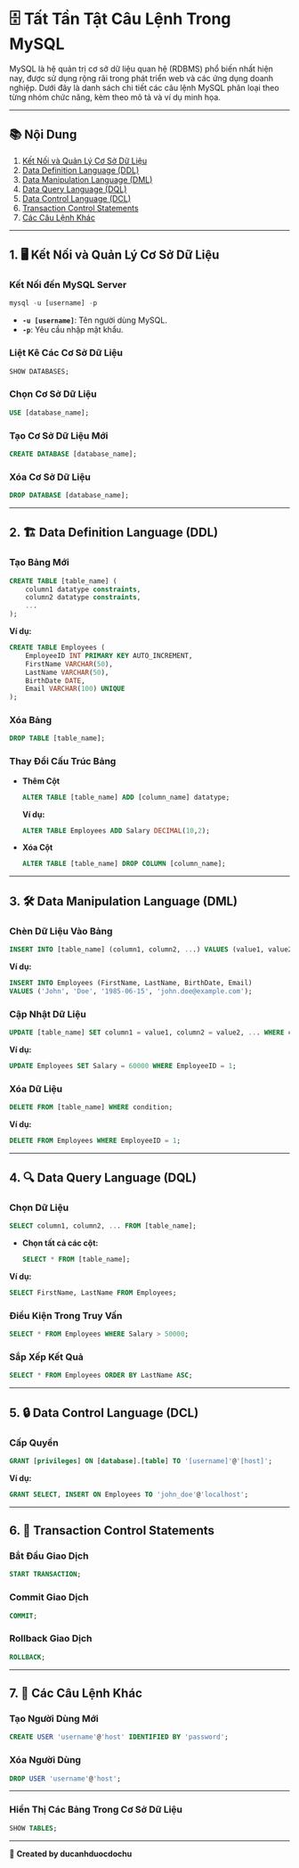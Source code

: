 
# 🗄️ Tất Tần Tật Câu Lệnh Trong MySQL

MySQL là hệ quản trị cơ sở dữ liệu quan hệ (RDBMS) phổ biến nhất hiện nay, được sử dụng rộng rãi trong phát triển web và các ứng dụng doanh nghiệp. Dưới đây là danh sách chi tiết các câu lệnh MySQL phân loại theo từng nhóm chức năng, kèm theo mô tả và ví dụ minh họa.

---

## 📚 Nội Dung

1. [Kết Nối và Quản Lý Cơ Sở Dữ Liệu](#1-kết-nối-và-quản-lý-cơ-sở-dữ-liệu)
2. [Data Definition Language (DDL)](#2-data-definition-language-ddl)
3. [Data Manipulation Language (DML)](#3-data-manipulation-language-dml)
4. [Data Query Language (DQL)](#4-data-query-language-dql)
5. [Data Control Language (DCL)](#5-data-control-language-dcl)
6. [Transaction Control Statements](#6-transaction-control-statements)
7. [Các Câu Lệnh Khác](#7-các-câu-lệnh-khác)

---

## 1. 🖥️ Kết Nối và Quản Lý Cơ Sở Dữ Liệu

### Kết Nối đến MySQL Server

```sql
mysql -u [username] -p
```

- **`-u [username]`**: Tên người dùng MySQL.
- **`-p`**: Yêu cầu nhập mật khẩu.

### Liệt Kê Các Cơ Sở Dữ Liệu

```sql
SHOW DATABASES;
```

### Chọn Cơ Sở Dữ Liệu

```sql
USE [database_name];
```

### Tạo Cơ Sở Dữ Liệu Mới

```sql
CREATE DATABASE [database_name];
```

### Xóa Cơ Sở Dữ Liệu

```sql
DROP DATABASE [database_name];
```

---

## 2. 🏗️ Data Definition Language (DDL)

### Tạo Bảng Mới

```sql
CREATE TABLE [table_name] (
    column1 datatype constraints,
    column2 datatype constraints,
    ...
);
```

**Ví dụ:**

```sql
CREATE TABLE Employees (
    EmployeeID INT PRIMARY KEY AUTO_INCREMENT,
    FirstName VARCHAR(50),
    LastName VARCHAR(50),
    BirthDate DATE,
    Email VARCHAR(100) UNIQUE
);
```

### Xóa Bảng

```sql
DROP TABLE [table_name];
```

### Thay Đổi Cấu Trúc Bảng

- **Thêm Cột**

  ```sql
  ALTER TABLE [table_name] ADD [column_name] datatype;
  ```

  **Ví dụ:**

  ```sql
  ALTER TABLE Employees ADD Salary DECIMAL(10,2);
  ```

- **Xóa Cột**

  ```sql
  ALTER TABLE [table_name] DROP COLUMN [column_name];
  ```

---

## 3. 🛠️ Data Manipulation Language (DML)

### Chèn Dữ Liệu Vào Bảng

```sql
INSERT INTO [table_name] (column1, column2, ...) VALUES (value1, value2, ...);
```

**Ví dụ:**

```sql
INSERT INTO Employees (FirstName, LastName, BirthDate, Email) 
VALUES ('John', 'Doe', '1985-06-15', 'john.doe@example.com');
```

### Cập Nhật Dữ Liệu

```sql
UPDATE [table_name] SET column1 = value1, column2 = value2, ... WHERE condition;
```

**Ví dụ:**

```sql
UPDATE Employees SET Salary = 60000 WHERE EmployeeID = 1;
```

### Xóa Dữ Liệu

```sql
DELETE FROM [table_name] WHERE condition;
```

**Ví dụ:**

```sql
DELETE FROM Employees WHERE EmployeeID = 1;
```

---

## 4. 🔍 Data Query Language (DQL)

### Chọn Dữ Liệu

```sql
SELECT column1, column2, ... FROM [table_name];
```

- **Chọn tất cả các cột:**

  ```sql
  SELECT * FROM [table_name];
  ```

**Ví dụ:**

```sql
SELECT FirstName, LastName FROM Employees;
```

### Điều Kiện Trong Truy Vấn

```sql
SELECT * FROM Employees WHERE Salary > 50000;
```

### Sắp Xếp Kết Quả

```sql
SELECT * FROM Employees ORDER BY LastName ASC;
```

---

## 5. 🔒 Data Control Language (DCL)

### Cấp Quyền

```sql
GRANT [privileges] ON [database].[table] TO '[username]'@'[host]';
```

**Ví dụ:**

```sql
GRANT SELECT, INSERT ON Employees TO 'john_doe'@'localhost';
```

---

## 6. 🔄 Transaction Control Statements

### Bắt Đầu Giao Dịch

```sql
START TRANSACTION;
```

### Commit Giao Dịch

```sql
COMMIT;
```

### Rollback Giao Dịch

```sql
ROLLBACK;
```

---

## 7. 🧩 Các Câu Lệnh Khác

### Tạo Người Dùng Mới

```sql
CREATE USER 'username'@'host' IDENTIFIED BY 'password';
```

### Xóa Người Dùng

```sql
DROP USER 'username'@'host';
```

---

### Hiển Thị Các Bảng Trong Cơ Sở Dữ Liệu

```sql
SHOW TABLES;
```

---

📝 **Created by ducanhduocdochu**
